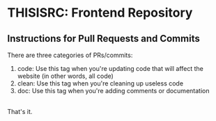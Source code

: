 # THISISRC: Frontend Repository

## Instructions for Pull Requests and Commits

There are three categories of PRs/commits:

<ol>
<li>code: Use this tag when you're updating code that will affect the website (in other words, all code)</li>
<li>clean: Use this tag when you're cleaning up useless code</li>
<li>doc: Use this tag when you're adding comments or documentation</li>
</ol>
<br/>
That's it.
